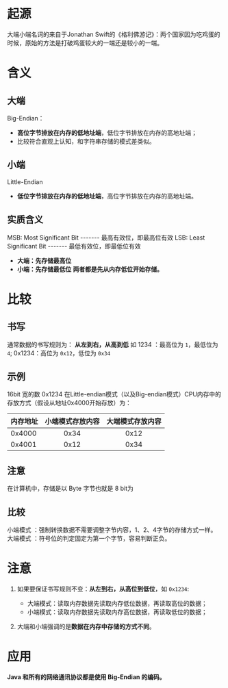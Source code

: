 # 起源
大端小端名词的来自于Jonathan Swift的《格利佛游记》：两个国家因为吃鸡蛋的时候，原始的方法是打破鸡蛋较大的一端还是较小的一端。

# 含义
## 大端
Big-Endian：
- **高位字节排放在内存的低地址端**，低位字节排放在内存的高地址端；
- 比较符合直观上认知，和字符串存储的模式差类似。

## 小端
Little-Endian
- **低位字节排放在内存的低地址端**，高位字节排放在内存的高地址端。

## 实质含义
MSB: Most Significant Bit ------- 最高有效位，即最高位有效
LSB: Least Significant Bit ------- 最低有效位，即最低位有效

- **大端：先存储最高位**
- **小端：先存储最低位**
**两者都是先从内存低位开始存储。**


# 比较
## 书写
通常数据的书写规则为：
**从左到右，从高到低**
如 
1234 ：最高位为 `1`，最低位为 `4`;
0x1234：高位为 `0x12`，低位为 `0x34`


## 示例

16bit 宽的数 0x1234 在Little-endian模式（以及Big-endian模式）CPU内存中的存放方式（假设从地址0x4000开始存放）为：

| 内存地址  | 小端模式存放内容 | 大端模式存放内容   |
| :---     |    :----:   |    :---: |
| 0x4000   | 0x34       | 0x12  |
| 0x4001   | 0x12        | 0x34   |

## 注意
在计算机中，存储是以 Byte 字节也就是 8 bit为

## 比较
小端模式 ：强制转换数据不需要调整字节内容，1、2、4字节的存储方式一样。  
大端模式 ：符号位的判定固定为第一个字节，容易判断正负。

# 注意
1. 如果要保证书写规则不变：**从左到右，从高位到低位**，如 `0x1234`:
	- 大端模式：读取内存数据先读取内存低位数据，再读取高位的数据；
	- 小端模式：读取内存数据先读取内存高位数据，再读取低位的数据；

2. 大端和小端强调的是**数据在内存中存储的方式不同**。

# 应用
**Java 和所有的网络通讯协议都是使用 Big-Endian 的编码。**